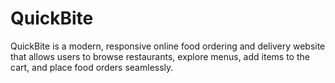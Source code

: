 # QuickBite
QuickBite is a modern, responsive online food ordering and delivery website that allows users to browse restaurants, explore menus, add items to the cart, and place food orders seamlessly.
